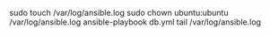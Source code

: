 sudo touch /var/log/ansible.log
sudo chown ubuntu:ubuntu /var/log/ansible.log
ansible-playbook db.yml
tail /var/log/ansible.log
